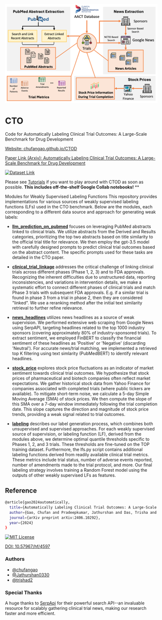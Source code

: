 <p align="center"><img src="./CTO.png"/></p>

# CTO

Code for Automatically Labeling Clinical Trial Outcomes: A Large-Scale Benchmark for Drug Development

[Website: chufangao.github.io/CTOD](https://chufangao.github.io/CTOD/)

[Paper Link (Arxiv): Automatically Labeling Clinical Trial Outcomes: A Large-Scale Benchmark for Drug Development](https://arxiv.org/abs/2406.10292)

[![Dataset Link](https://huggingface.co/datasets/huggingface/badges/resolve/main/dataset-on-hf-md.svg)](https://huggingface.co/datasets/chufangao/CTO)

Please see [Tutorials](https://github.com/chufangao/CTOD/tree/main/tutorials) if you want to play around with CTOD as soon as possible. **This includes off-the-shelf Google Collab notebooks!**
**

Modules for Weakly Supervised Labeling Functions
This repository provides implementations for various sources of weakly supervised labeling functions (LFs) used in the CTO benchmark. Below are the modules, each corresponding to a different data source and approach for generating weak labels:

- **[llm_prediction_on_pubmed](https://github.com/chufangao/CTOD/tree/main/llm_prediction_on_pubmed)** focuses on leveraging PubMed abstracts linked to clinical trials. We utilize abstracts from the Derived and Results categories, prioritizing the top two abstracts based on title similarity to the official trial title for relevance. We then employ the gpt-3.5 model with carefully designed prompts to predict clinical trial outcomes based on the abstract content. The specific prompts used for these tasks are detailed in the CTO paper.

- **[clinical_trial_linkage](https://github.com/chufangao/CTOD/tree/main/clinical_trial_linkage)** addresses the critical challenge of linking clinical trials across different phases (Phase 1, 2, 3) and to FDA approvals. Recognizing the inherent difficulties due to unstructured data, reporting inconsistencies, and variations in intervention details, we make a systematic effort to connect different phases of clinical trials and match Phase 3 trials with subsequent FDA approvals. E.g. if a similar trial is found in phase 3 from a trial in phase 2, then they are considered "linked". We use a reranking method after the initial text similarity retrieval to further refine relevance. 

- **[news_headlines](https://github.com/chufangao/CTOD/tree/main/news_headlines)** utilizes news headlines as a source of weak supervision. We performed extensive web scraping from Google News using SerpAPI, targeting headlines related to the top 1000 industry sponsors (covering approximately 80% of industry-sponsored trials). To extract sentiment, we employed FinBERT to classify the financial sentiment of these headlines as 'Positive' or 'Negative' (discarding 'Neutral'). For accurate news/trial matching, we implemented a retrieved top K filtering using text simlarity (PubMedBERT) to identify relevant headlines.

- **[stock_price](https://github.com/chufangao/CTOD/tree/main/stock_price)** explores stock price fluctuations as an indicator of market sentiment towards clinical trial outcomes. We hypothesize that stock prices of pharmaceutical and biotech companies often reflect market expectations.  We gather historical stock data from Yahoo Finance for companies associated with completed trials (where public tickers are available).  To mitigate short-term noise, we calculate a 5-day Simple Moving Average (SMA) of stock prices. We then compute the slope of this SMA over a 7-day window immediately following the trial completion date. This slope captures the direction and magnitude of stock price trends, providing a weak signal related to trial outcomes.

- **[labeling](https://github.com/chufangao/CTOD/tree/main/labeling)** describes our label generation process, which combines both unsupervised and supervised approaches. For each weakly supervised source of supervision, or labeling function (LF), derived from the modules above, we determine optimal quantile thresholds specific to Phases 1, 2, and 3 trials. These thresholds are fine-tuned on the TOP training dataset. Furthermore, the lfs.py script contains additional labeling functions derived from readily available clinical trial metrics. These metrics include trial status, number of adverse events reported, number of amendments made to the trial protocol, and more. Our final labeling strategy involves training a Random Forest model using the outputs of other weakly supervised LFs as features. 

## Reference
```bash
@article{gao2024automatically,
  title={Automatically Labeling Clinical Trial Outcomes: A Large-Scale Benchmark for Drug Development},
  author={Gao, Chufan and Pradeepkumar, Jathurshan and Das, Trisha and Thati, Shivashankar and Sun, Jimeng},
  journal={arXiv preprint arXiv:2406.10292},
  year={2024}
}
```    
[![MIT License](https://img.shields.io/badge/License-MIT-green.svg)](https://choosealicense.com/licenses/mit/)

[DOI: 10.57967/hf/4597](https://doi.org/10.57967/hf/4597)


### Authors

- [@chufangao](https://www.github.com/chufangao)
- [@Jathurshan0330](https://www.github.com/Jathurshan0330)
- [@trishad2](https://www.github.com/trishad2)

### Special Thanks

A huge thanks to [SerpApi](https://serpapi.com/) for their powerful search API--an invaluable resource for scalably gathering clinical trial news, making our research faster and more efficient.
